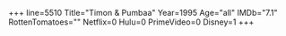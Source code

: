 +++
line=5510
Title="Timon & Pumbaa"
Year=1995
Age="all"
IMDb="7.1"
RottenTomatoes=""
Netflix=0
Hulu=0
PrimeVideo=0
Disney=1
+++

